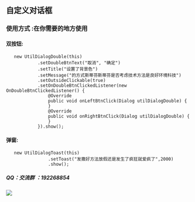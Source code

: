 ## 自定义对话框
### 使用方式 :在你需要的地方使用
#### 双按钮:
       new UtilDialogDouble(this)
                .setDoubleBtnText("取消", "确定")
                .setTitle("设置了背景色")
                .setMessage("的方式斯蒂芬斯蒂芬是否考虑技术方法是良好环境科技")
                .setOutsideClickable(true)
                .setOnDoubleBtnClickedListener(new OnDoubleBtnClickedListener() {
                    @Override
                    public void onLeftBtnClick(Dialog utilDialogDouble) {
                    }
                    @Override
                    public void onRightBtnClick(Dialog utilDialogDouble) {
                    }
                }).show();

#### 弹窗:
	   new UtilDialogToast(this)
	                .setToast("发撒好方法放假还是发生了疯狂就爱疯了",2000)
	                .show();
##### QQ：交流群 ：192268854
![](https://github.com/Xbean1024/XHttp/blob/master/gif/QQ.JPG)

